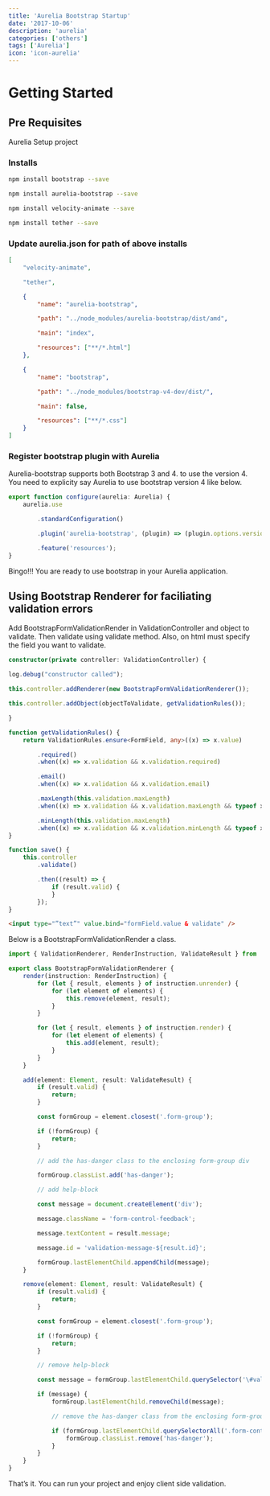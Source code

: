 ```yaml
---
title: 'Aurelia Bootstrap Startup'
date: '2017-10-06'
description: 'aurelia'
categories: ['others']
tags: ['Aurelia']
icon: 'icon-aurelia'
---
```


# Getting Started

## Pre Requisites

Aurelia Setup project

### Installs

```bash
npm install bootstrap --save

npm install aurelia-bootstrap --save

npm install velocity-animate --save

npm install tether --save
```

### Update aurelia.json for path of above installs

```json
[
	"velocity-animate",

	"tether",

	{
		"name": "aurelia-bootstrap",

		"path": "../node_modules/aurelia-bootstrap/dist/amd",

		"main": "index",

		"resources": ["**/*.html"]
	},

	{
		"name": "bootstrap",

		"path": "../node_modules/bootstrap-v4-dev/dist/",

		"main": false,

		"resources": ["**/*.css"]
	}
]
```

### Register bootstrap plugin with Aurelia

Aurelia-bootstrap supports both Bootstrap 3 and 4. to use the version 4.
You need to explicity say Aurelia to use bootstrap version 4 like below.

```ts
export function configure(aurelia: Aurelia) {
	aurelia.use

		.standardConfiguration()

		.plugin('aurelia-bootstrap', (plugin) => (plugin.options.version = 4))

		.feature('resources');
}
```

Bingo!!! You are ready to use bootstrap in your Aurelia application.

## Using Bootstrap Renderer for faciliating validation errors

Add BootstrapFormValidationRender in ValidationController and object to
validate. Then validate using validate method. Also, on html must
specify the field you want to validate.

```ts
constructor(private controller: ValidationController) {

log.debug("constructor called");

this.controller.addRenderer(new BootstrapFormValidationRenderer());

this.controller.addObject(objectToValidate, getValidationRules());

}
```

```ts
function getValidationRules() {
	return ValidationRules.ensure<FormField, any>((x) => x.value)

		.required()
		.when((x) => x.validation && x.validation.required)

		.email()
		.when((x) => x.validation && x.validation.email)

		.maxLength(this.validation.maxLength)
		.when((x) => x.validation && x.validation.maxLength && typeof x.value == 'string')

		.minLength(this.validation.maxLength)
		.when((x) => x.validation && x.validation.minLength && typeof x.value == 'string').rules;
}
```

```ts
function save() {
	this.controller
		.validate()

		.then((result) => {
			if (result.valid) {
			}
		});
}
```

```html
<input type="”text”" value.bind="formField.value & validate" />
```

Below is a BootstrapFormValidationRender a class.

```ts
import { ValidationRenderer, RenderInstruction, ValidateResult } from 'aurelia-validation';

export class BootstrapFormValidationRenderer {
	render(instruction: RenderInstruction) {
		for (let { result, elements } of instruction.unrender) {
			for (let element of elements) {
				this.remove(element, result);
			}
		}

		for (let { result, elements } of instruction.render) {
			for (let element of elements) {
				this.add(element, result);
			}
		}
	}

	add(element: Element, result: ValidateResult) {
		if (result.valid) {
			return;
		}

		const formGroup = element.closest('.form-group');

		if (!formGroup) {
			return;
		}

		// add the has-danger class to the enclosing form-group div

		formGroup.classList.add('has-danger');

		// add help-block

		const message = document.createElement('div');

		message.className = 'form-control-feedback';

		message.textContent = result.message;

		message.id = 'validation-message-${result.id}';

		formGroup.lastElementChild.appendChild(message);
	}

	remove(element: Element, result: ValidateResult) {
		if (result.valid) {
			return;
		}

		const formGroup = element.closest('.form-group');

		if (!formGroup) {
			return;
		}

		// remove help-block

		const message = formGroup.lastElementChild.querySelector('\#validation-message-${result.id}');

		if (message) {
			formGroup.lastElementChild.removeChild(message);

			// remove the has-danger class from the enclosing form-group div

			if (formGroup.lastElementChild.querySelectorAll('.form-control-feedback').length === 0) {
				formGroup.classList.remove('has-danger');
			}
		}
	}
}
```

That’s it. You can run your project and enjoy client side validation.
